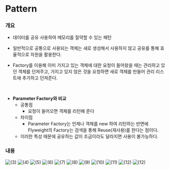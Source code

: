 # Pattern

### 개요

- 데이터를 공유 사용하여 메모리를 절약할 수 있는 패턴

- 일반적으로 공통으로 사용되는 객체는 새로 생성해서 사용하지 않고 공유를 통해 효율적으로 자원을 활용한다.

- Factory를 이용해 이미 가지고 있는 객체에 대한 요청이 들어왔을 때는 관리하고 있던 객체를 던져주고, 가지고 있지 않은 것을 요청하면 새로 객체를 만들어 관리 리스트에 추가하고 던져준다.
<br/>

- **Parameter Factory와 비교**
  - 공통점
    - 요청이 들어오면 객체를 리턴해 준다
  - 차이점
    - Parameter Factory는 언제나 객체를 new 하여 리턴하는 반면에  
      Flyweight의 Factory는 검색을 통해 Reuse(재사용)를 한다는 점이다.
  - 이러한 특성 때문에 공유하는 값이 조금이라도 달라지면 사용이 불가능하다.

### 내용

![(3)](/assets/flyweight/3.jpg)
![(4)](/assets/flyweight/4.jpg)
![(5)](/assets/flyweight/5.jpg)
![(6)](/assets/flyweight/6.jpg)
![(7)](/assets/flyweight/7.jpg)
![(8)](/assets/flyweight/8.jpg)
![(9)](/assets/flyweight/9.jpg)
![(10)](/assets/flyweight/10.jpg)
![(11)](/assets/flyweight/11.jpg)
![(12)](/assets/flyweight/12.jpg)
![(12)](/assets/flyweight/13.jpg)
